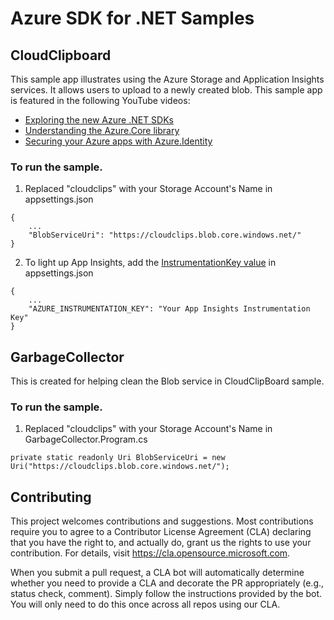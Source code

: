 # Azure SDK for .NET Samples

## CloudClipboard

This sample app illustrates using the Azure Storage and Application Insights services. It allows users to upload to a newly created blob. This sample app is featured in the following YouTube videos:

- [Exploring the new Azure .NET SDKs](https://www.youtube.com/watch?v=Hxne-iM1CtI)
- [Understanding the Azure.Core library](https://www.youtube.com/watch?v=0tKXe1wOqI8)
- [Securing your Azure apps with Azure.Identity](https://www.youtube.com/watch?v=1VRx_Xpvlro)

### To run the sample.
1. Replaced "cloudclips" with your Storage Account's Name in appsettings.json
```
{
    ...
    "BlobServiceUri": "https://cloudclips.blob.core.windows.net/"
}
```
2. To light up App Insights, add the [InstrumentationKey value](https://learn.microsoft.com/azure/bot-service/bot-service-resources-app-insights-keys?view=azure-bot-service-4.0#instrumentation-key) in appsettings.json
```
{
    ...
    "AZURE_INSTRUMENTATION_KEY": "Your App Insights Instrumentation Key"
}
```

## GarbageCollector
This is created for helping clean the Blob service in CloudClipBoard sample.
### To run the sample.
1. Replaced "cloudclips" with your Storage Account's Name in GarbageCollector.Program.cs
```
private static readonly Uri BlobServiceUri = new Uri("https://cloudclips.blob.core.windows.net/");
```

## Contributing

This project welcomes contributions and suggestions.  Most contributions require you to agree to a
Contributor License Agreement (CLA) declaring that you have the right to, and actually do, grant us
the rights to use your contribution. For details, visit https://cla.opensource.microsoft.com.

When you submit a pull request, a CLA bot will automatically determine whether you need to provide
a CLA and decorate the PR appropriately (e.g., status check, comment). Simply follow the instructions
provided by the bot. You will only need to do this once across all repos using our CLA.

